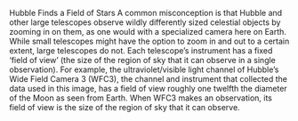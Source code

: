 Hubble Finds a Field of Stars 
 A common misconception is that Hubble and other large telescopes observe wildly differently sized celestial objects by zooming in on them, as one would with a specialized camera here on Earth. While small telescopes might have the option to zoom in and out to a certain extent, large telescopes do not. Each telescope’s instrument has a fixed ‘field of view’ (the size of the region of sky that it can observe in a single observation). For example, the ultraviolet/visible light channel of Hubble’s Wide Field Camera 3 (WFC3), the channel and instrument that collected the data used in this image, has a field of view roughly one twelfth the diameter of the Moon as seen from Earth. When WFC3 makes an observation, its field of view is the size of the region of sky that it can observe.